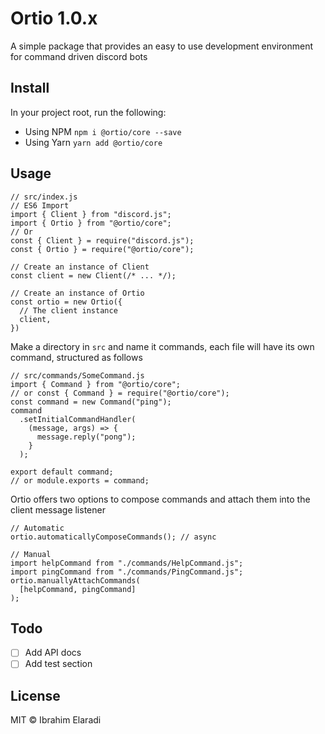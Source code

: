 # Ortio 1.0.x

A simple package that provides an easy to use development environment for command driven discord bots

## Install

In your project root, run the following:

- Using NPM `npm i @ortio/core --save`
- Using Yarn `yarn add @ortio/core`

## Usage

```
// src/index.js
// ES6 Import
import { Client } from "discord.js";
import { Ortio } from "@ortio/core";
// Or
const { Client } = require("discord.js");
const { Ortio } = require("@ortio/core");

// Create an instance of Client
const client = new Client(/* ... */);

// Create an instance of Ortio
const ortio = new Ortio({
  // The client instance
  client,
})
```

Make a directory in `src` and name it commands, each file will have its own command, structured as follows

```
// src/commands/SomeCommand.js
import { Command } from "@ortio/core";
// or const { Command } = require("@ortio/core");
const command = new Command("ping");
command
  .setInitialCommandHandler(
    (message, args) => {
      message.reply("pong");
    }
  );

export default command;
// or module.exports = command;
```

Ortio offers two options to compose commands and attach them into the client message listener

```
// Automatic
ortio.automaticallyComposeCommands(); // async

// Manual
import helpCommand from "./commands/HelpCommand.js";
import pingCommand from "./commands/PingCommand.js";
ortio.manuallyAttachCommands(
  [helpCommand, pingCommand]
);
```

## Todo

- [ ] Add API docs
- [ ] Add test section

## License

MIT © Ibrahim Elaradi
